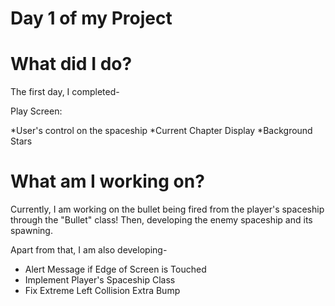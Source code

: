 # Day 1 of my Project


# What did I do?

The first day, I completed-

Play Screen:

*User's control on the spaceship
*Current Chapter Display
*Background Stars 

# What am I working on? 

Currently, I am working on the bullet being fired from the player's spaceship through the "Bullet" class! Then, developing the enemy spaceship and its spawning.

Apart from that, I am also developing-

* Alert Message if Edge of Screen is Touched
* Implement Player's Spaceship Class
* Fix Extreme Left Collision Extra Bump
